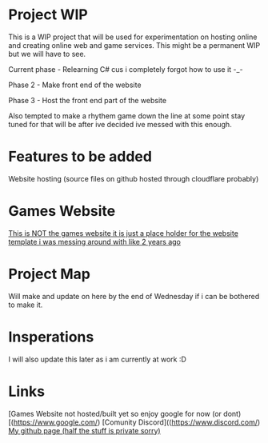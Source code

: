 # Project WIP
This is a WIP project that will be used for experimentation on hosting online and creating online web and game services.
This might be a permanent WIP but we will have to see.

Current phase - Relearning C# cus i completely forgot how to use it -_-

Phase 2 - Make front end of the website

Phase 3 - Host the front end part of the website

Also tempted to make a rhythem game down the line at some point stay tuned for that will be after ive decided ive messed with this enough.

# Features to be added
  Website hosting (source files on github hosted through cloudflare probably)
  

# Games Website 
  [This is NOT the games website it is just a place holder for the website template i was messing around with like 2 years ago](https://github.com/battlequestAAA/Website-files)

# Project Map
  Will make and update on here by the end of Wednesday if i can be bothered to make it.
  
# Insperations
  I will also update this later as i am currently at work :D
  
# Links
  [Games Website not hosted/built yet so enjoy google for now (or dont)[(https://www.google.com/)
  [Comunity Discord]((https://www.discord.com/)
  [My github page (half the stuff is private sorry)](https://github.com/battlequestAAA)

